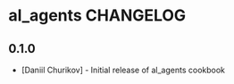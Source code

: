 al_agents CHANGELOG
==========================

0.1.0
-----
- [Daniil Churikov] - Initial release of al_agents cookbook
